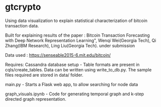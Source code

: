 # gtcrypto
Using data visualization to explain statistical characterization of bitcoin transaction data.

Built for explaining results of the paper :
Bitcoin Transaction Forecasting with Deep Network Representation Learning", Wenqi Wei(Georgia Tech), Qi Zhang(IBM Research), Ling Liu(Georgia Tech). under submission

Data used : https://senseable2015-6.mit.edu/bitcoin/

Requires:
Cassandra database setup - Table formats are present in cqls/create_tables. Data can be written using write_to_db.py. The sample files required are stored in data/ folder.

main.py - Starts a Flask web app, to allow searching for node data

graph_visuals.ipynb - Code for generating temporal graph and k-step directed graph representation.
